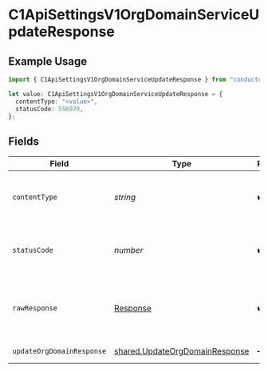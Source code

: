 # C1ApiSettingsV1OrgDomainServiceUpdateResponse

## Example Usage

```typescript
import { C1ApiSettingsV1OrgDomainServiceUpdateResponse } from "conductorone-sdk-typescript/sdk/models/operations";

let value: C1ApiSettingsV1OrgDomainServiceUpdateResponse = {
  contentType: "<value>",
  statusCode: 556970,
};
```

## Fields

| Field                                                                                   | Type                                                                                    | Required                                                                                | Description                                                                             |
| --------------------------------------------------------------------------------------- | --------------------------------------------------------------------------------------- | --------------------------------------------------------------------------------------- | --------------------------------------------------------------------------------------- |
| `contentType`                                                                           | *string*                                                                                | :heavy_check_mark:                                                                      | HTTP response content type for this operation                                           |
| `statusCode`                                                                            | *number*                                                                                | :heavy_check_mark:                                                                      | HTTP response status code for this operation                                            |
| `rawResponse`                                                                           | [Response](https://developer.mozilla.org/en-US/docs/Web/API/Response)                   | :heavy_check_mark:                                                                      | Raw HTTP response; suitable for custom response parsing                                 |
| `updateOrgDomainResponse`                                                               | [shared.UpdateOrgDomainResponse](../../../sdk/models/shared/updateorgdomainresponse.md) | :heavy_minus_sign:                                                                      | Successful response                                                                     |